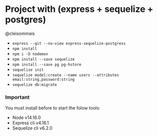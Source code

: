 # Project with (express + sequelize + postgres)
@cleisommais

* `express --git --no-view express-sequelize-postgress`
* `npm install`
* `npm i -D nodemon`
* `npm install --save sequelize`
* `npm install --save pg pg-hstore`
* `sequelize init`
* `sequelize model:create --name users --attributes email:string,password:string`
* `sequelize db:migrate`


### Important
You must install before to start the folow tools:
* Node v14.16.0
* Express cli v4.16.1
* Sequelize cli v6.2.0
